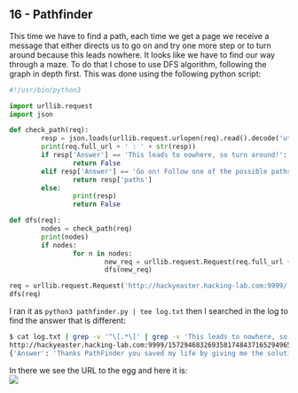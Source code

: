 16 - Pathfinder
---------------
This time we have to find a path, each time we get a page we receive a message that either directs us to go on and try one more step or to turn around because this leads nowhere. It looks like we have to find our way through a maze. To do that I chose to use DFS algorithm, following the graph in depth first. This was done using the following python script:
```python
#!/usr/bin/python3

import urllib.request
import json

def check_path(req):
        resp = json.loads(urllib.request.urlopen(req).read().decode('utf-8'))
        print(req.full_url + ' : ' + str(resp))
        if resp['Answer'] == 'This leads to nowhere, so turn around!':
                return False
        elif resp['Answer'] == 'Go on! Follow one of the possible paths' or resp['Answer'] == 'Follow one of the possible paths':
                return resp['paths']
        else:
                print(resp)
                return False

def dfs(req):
        nodes = check_path(req)
        print(nodes)
        if nodes:
                for n in nodes:
                        new_req = urllib.request.Request(req.full_url + str(n), None, {'User-Agent': 'PathFinder'})
                        dfs(new_req)

req = urllib.request.Request('http://hackyeaster.hacking-lab.com:9999/', None, {'User-Agent': 'PathFinder'})
dfs(req)
```

I ran it as `python3 pathfinder.py | tee log.txt` then I searched in the log to find the answer that is different:
```bash
$ cat log.txt | grep -v '^\[.*\]' | grep -v 'This leads to nowhere, so turn around' | grep -v 'Follow one of the possible paths' | grep -v '^False$'
http://hackyeaster.hacking-lab.com:9999/157294683269358174843716529496583712528971346731642895972135468685427931314869257 : {'Answer': 'Thanks PathFinder you saved my life by giving me the solution to this sudoku!', 'Secret': 'https://hackyeaster.hacking-lab.com/hackyeaster/images/challenge/egg16_UYgXzJqpfc.png', 'your_solution': [[1, 5, 7, 2, 9, 4, 6, 8, 3], [2, 6, 9, 3, 5, 8, 1, 7, 4], [8, 4, 3, 7, 1, 6, 5, 2, 9], [4, 9, 6, 5, 8, 3, 7, 1, 2], [5, 2, 8, 9, 7, 1, 3, 4, 6], [7, 3, 1, 6, 4, 2, 8, 9, 5], [9, 7, 2, 1, 3, 5, 4, 6, 8], [6, 8, 5, 4, 2, 7, 9, 3, 1], [3, 1, 4, 8, 6, 9, 2, 5, 7]], 'sudoku': [[0, 0, 0, 2, 0, 4, 6, 0, 0], [2, 0, 9, 0, 0, 0, 0, 0, 0], [0, 0, 0, 0, 0, 6, 5, 0, 0], [0, 0, 6, 5, 0, 0, 7, 1, 0], [0, 0, 0, 9, 0, 0, 0, 4, 0], [7, 3, 1, 0, 0, 0, 0, 0, 0], [0, 7, 0, 0, 3, 0, 0, 0, 8], [0, 8, 0, 0, 2, 7, 0, 3, 1], [0, 1, 4, 0, 6, 0, 0, 0, 0]]}
{'Answer': 'Thanks PathFinder you saved my life by giving me the solution to this sudoku!', 'Secret': 'https://hackyeaster.hacking-lab.com/hackyeaster/images/challenge/egg16_UYgXzJqpfc.png', 'your_solution': [[1, 5, 7, 2, 9, 4, 6, 8, 3], [2, 6, 9, 3, 5, 8, 1, 7, 4], [8, 4, 3, 7, 1, 6, 5, 2, 9], [4, 9, 6, 5, 8, 3, 7, 1, 2], [5, 2, 8, 9, 7, 1, 3, 4, 6], [7, 3, 1, 6, 4, 2, 8, 9, 5], [9, 7, 2, 1, 3, 5, 4, 6, 8], [6, 8, 5, 4, 2, 7, 9, 3, 1], [3, 1, 4, 8, 6, 9, 2, 5, 7]], 'sudoku': [[0, 0, 0, 2, 0, 4, 6, 0, 0], [2, 0, 9, 0, 0, 0, 0, 0, 0], [0, 0, 0, 0, 0, 6, 5, 0, 0], [0, 0, 6, 5, 0, 0, 7, 1, 0], [0, 0, 0, 9, 0, 0, 0, 4, 0], [7, 3, 1, 0, 0, 0, 0, 0, 0], [0, 7, 0, 0, 3, 0, 0, 0, 8], [0, 8, 0, 0, 2, 7, 0, 3, 1], [0, 1, 4, 0, 6, 0, 0, 0, 0]]}
```

In there we see the URL to the egg and here it is:  
![](./16/egg16.png)
